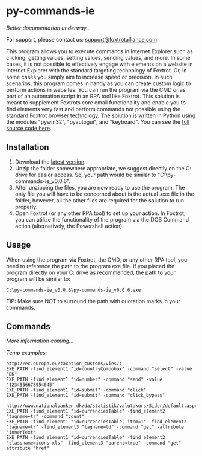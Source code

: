 # py-commands-ie

<i>Better documentation underway...</i>

For support, please contact us: support@foxtrotalliance.com

This program allows you to execute commands in Internet Explorer such as clicking, getting values, setting values, sending values, and more. In some cases, it is not possible to effectively engage with elements on a website in Internet Explorer with the standard targeting technology of Foxtrot. Or, in some cases you simply aim to increase speed or precision. In such scenarios, this program comes in handy as you can create custom logic to perform actions in websites. You can run the program via the CMD or as part of an automation script in an RPA tool like Foxtrot. This solution is meant to supplement Foxtrots core email functionality and enable you to find elements very fast and perform commands not possible using the standard Foxtrot browser technology. The solution is written in Python using the modules "pywin32", "pyautogui", and "keyboard". You can see the [full source code here](https://github.com/foxtrot-alliance/py-commands-ie/blob/master/py-commands-ie.py).

## Installation

1. Download the [latest version](https://github.com/foxtrot-alliance/py-commands-ie/releases/download/v0.0.6/py-commands-ie_v0.0.6.zip).
2. Unzip the folder somewhere appropriate, we suggest directly on the C: drive for easier access. So, your path would be similar to "C:\py-commands-ie_v0.0.6".
3. After unzipping the files, you are now ready to use the program. The only file you will have to be concerned about is the actual .exe file in the folder, however, all the other files are required for the solution to run properly.
4. Open Foxtrot (or any other RPA tool) to set up your action. In Foxtrot, you can utilize the functionality of the program via the DOS Command action (alternatively, the Powershell action).

## Usage

When using the program via Foxtrot, the CMD, or any other RPA tool, you need to reference the path to the program exe file. If you placed the program directly on your C: drive as recommended, the path to your program will be similar to: 
```
C:\py-commands-ie_v0.0.6\py-commands-ie_v0.0.6.exe
```
TIP: Make sure NOT to surround the path with quotation marks in your commands.

## Commands

<i>More information coming...</i>

<i>Temp examples:</i>
```
http://ec.europa.eu/taxation_customs/vies/:
EXE_PATH -find_element1 "id=countryCombobox" -command "select" -value "DK"
EXE_PATH -find_element1 "id=number" -command "send" -value "1234556678954645"
EXE_PATH -find_element1 "id=submit" -command "click"
EXE_PATH -find_element1 "id=submit" -command "click_bypass"

http://www.nationalbanken.dk/da/statistik/valutakurs/Sider/default.aspx:
EXE_PATH -find_element1 "id=currenciesTable" -find_element2 "tagname=tr" -command "count"
EXE_PATH -find_element1 "id=currenciesTable, item=1" -find_element2 "tagname=tr" -find_element3 "tagname=td" -command "get" -attribute "innerText"
EXE_PATH -find_element1 "id=currenciesTable" -find_element2 "classname=icons-xls" -find_element3 "parent=true" -command "get" -attribute "href"
```
